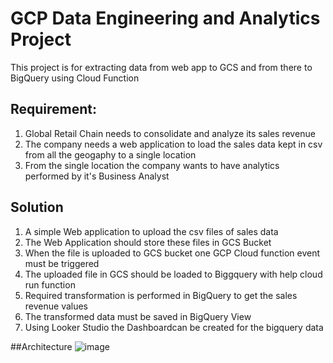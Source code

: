 # GCP Data Engineering and Analytics Project
This project is for extracting data from web app  to GCS and from there to BigQuery using Cloud Function

## Requirement:
1. Global Retail Chain needs to consolidate and analyze its sales  revenue
2. The company needs a web application to load the sales data kept  in csv from all the geogaphy to a single location
3. From  the single location the company wants to have analytics performed by it's Business Analyst

## Solution
1. A simple Web application to upload the csv files of sales data
2. The Web Application should store these files in GCS Bucket
3. When the file is uploaded to GCS bucket one GCP Cloud function event must be triggered
4. The uploaded file in GCS should be loaded to Biggquery with help cloud run function
5. Required transformation  is performed in BigQuery to get the sales revenue values
6. The transformed data must be saved in BigQuery View
7. Using Looker Studio the Dashboardcan  be created for the  bigquery data

##Architecture
![image](https://github.com/user-attachments/assets/f64a377a-e6ad-405d-a5c7-ecfa8f2f1c7a)

